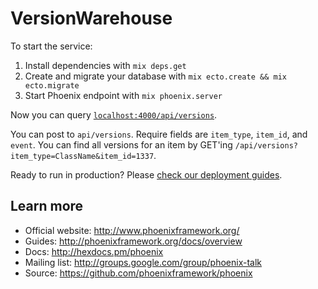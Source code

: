 # VersionWarehouse

To start the service:

  1. Install dependencies with `mix deps.get`
  2. Create and migrate your database with `mix ecto.create && mix ecto.migrate`
  3. Start Phoenix endpoint with `mix phoenix.server`

Now you can query [`localhost:4000/api/versions`](http://localhost:4000/api/versions).

You can post to `api/versions`. Require fields are `item_type`, `item_id`, and `event`.
You can find all versions for an item by GET'ing `/api/versions?item_type=ClassName&item_id=1337`.

Ready to run in production? Please [check our deployment guides](http://www.phoenixframework.org/docs/deployment).

## Learn more

  * Official website: http://www.phoenixframework.org/
  * Guides: http://phoenixframework.org/docs/overview
  * Docs: http://hexdocs.pm/phoenix
  * Mailing list: http://groups.google.com/group/phoenix-talk
  * Source: https://github.com/phoenixframework/phoenix
